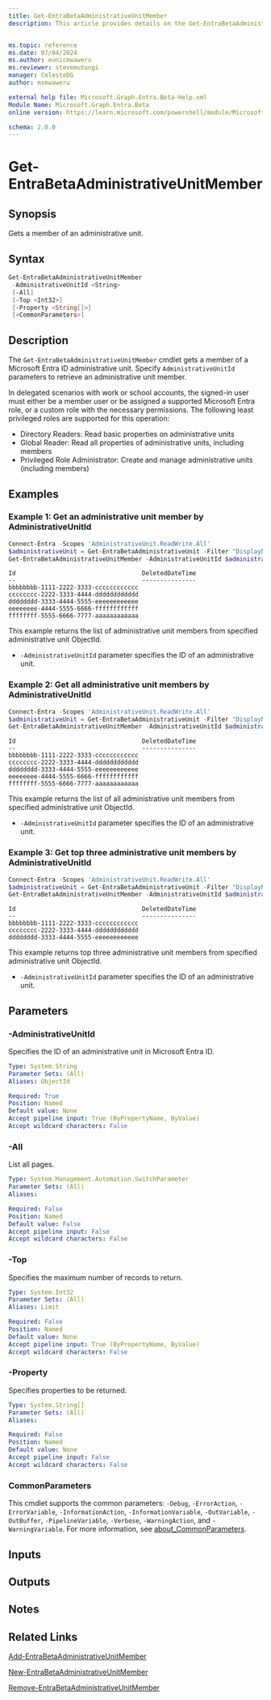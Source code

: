 ```yaml
---
title: Get-EntraBetaAdministrativeUnitMember
description: This article provides details on the Get-EntraBetaAdministrativeUnitMember command.


ms.topic: reference
ms.date: 07/04/2024
ms.author: eunicewaweru
ms.reviewer: stevemutungi
manager: CelesteDG
author: msewaweru

external help file: Microsoft.Graph.Entra.Beta-Help.xml
Module Name: Microsoft.Graph.Entra.Beta
online version: https://learn.microsoft.com/powershell/module/Microsoft.Graph.Entra.Beta/Get-EntraBetaAdministrativeUnitMember

schema: 2.0.0
---
```


# Get-EntraBetaAdministrativeUnitMember

## Synopsis

Gets a member of an administrative unit.

## Syntax

```powershell
Get-EntraBetaAdministrativeUnitMember
 -AdministrativeUnitId <String>
 [-All]
 [-Top <Int32>]
 [-Property <String[]>]
 [<CommonParameters>]
```

## Description

The `Get-EntraBetaAdministrativeUnitMember` cmdlet gets a member of a Microsoft Entra ID administrative unit. Specify `AdministrativeUnitId` parameters to retrieve an administrative unit member.

In delegated scenarios with work or school accounts, the signed-in user must either be a member user or be assigned a supported Microsoft Entra role, or a custom role with the necessary permissions. The following least privileged roles are supported for this operation:

- Directory Readers: Read basic properties on administrative units
- Global Reader: Read all properties of administrative units, including members
- Privileged Role Administrator: Create and manage administrative units (including members)

## Examples

### Example 1: Get an administrative unit member by AdministrativeUnitId

```powershell
Connect-Entra -Scopes 'AdministrativeUnit.ReadWrite.All'
$administrativeUnit = Get-EntraBetaAdministrativeUnit -Filter "DisplayName eq '<administrativeunit-display-name>'"
Get-EntraBetaAdministrativeUnitMember -AdministrativeUnitId $administrativeUnit.Id
```

```Output
Id                                   DeletedDateTime
--                                   ---------------
bbbbbbbb-1111-2222-3333-cccccccccccc
cccccccc-2222-3333-4444-dddddddddddd
dddddddd-3333-4444-5555-eeeeeeeeeeee
eeeeeeee-4444-5555-6666-ffffffffffff
ffffffff-5555-6666-7777-aaaaaaaaaaaa
```

This example returns the list of administrative unit members from specified administrative unit ObjectId.

- `-AdministrativeUnitId` parameter specifies the ID of an administrative unit.

### Example 2: Get all administrative unit members by AdministrativeUnitId

```powershell
Connect-Entra -Scopes 'AdministrativeUnit.ReadWrite.All'
$administrativeUnit = Get-EntraBetaAdministrativeUnit -Filter "DisplayName eq '<administrativeunit-display-name>'"
Get-EntraBetaAdministrativeUnitMember -AdministrativeUnitId $administrativeUnit.Id -All
```

```Output
Id                                   DeletedDateTime
--                                   ---------------
bbbbbbbb-1111-2222-3333-cccccccccccc
cccccccc-2222-3333-4444-dddddddddddd
dddddddd-3333-4444-5555-eeeeeeeeeeee
eeeeeeee-4444-5555-6666-ffffffffffff
ffffffff-5555-6666-7777-aaaaaaaaaaaa
```

This example returns the list of all administrative unit members from specified administrative unit ObjectId.

- `-AdministrativeUnitId` parameter specifies the ID of an administrative unit.

### Example 3: Get top three administrative unit members by AdministrativeUnitId

```powershell
Connect-Entra -Scopes 'AdministrativeUnit.ReadWrite.All'
$administrativeUnit = Get-EntraBetaAdministrativeUnit -Filter "DisplayName eq '<administrativeunit-display-name>'"
Get-EntraBetaAdministrativeUnitMember -AdministrativeUnitId $administrativeUnit.Id -Top 3
```

```Output
Id                                   DeletedDateTime
--                                   ---------------
bbbbbbbb-1111-2222-3333-cccccccccccc
cccccccc-2222-3333-4444-dddddddddddd
dddddddd-3333-4444-5555-eeeeeeeeeeee
```

This example returns top three administrative unit members from specified administrative unit ObjectId.

- `-AdministrativeUnitId` parameter specifies the ID of an administrative unit.

## Parameters

### -AdministrativeUnitId

Specifies the ID of an administrative unit in Microsoft Entra ID.

```yaml
Type: System.String
Parameter Sets: (All)
Aliases: ObjectId

Required: True
Position: Named
Default value: None
Accept pipeline input: True (ByPropertyName, ByValue)
Accept wildcard characters: False
```

### -All

List all pages.

```yaml
Type: System.Management.Automation.SwitchParameter
Parameter Sets: (All)
Aliases:

Required: False
Position: Named
Default value: False
Accept pipeline input: False
Accept wildcard characters: False
```

### -Top

Specifies the maximum number of records to return.

```yaml
Type: System.Int32
Parameter Sets: (All)
Aliases: Limit

Required: False
Position: Named
Default value: None
Accept pipeline input: True (ByPropertyName, ByValue)
Accept wildcard characters: False
```

### -Property

Specifies properties to be returned.

```yaml
Type: System.String[]
Parameter Sets: (All)
Aliases:

Required: False
Position: Named
Default value: None
Accept pipeline input: False
Accept wildcard characters: False
```

### CommonParameters

This cmdlet supports the common parameters: `-Debug`, `-ErrorAction`, `-ErrorVariable`, `-InformationAction`, `-InformationVariable`, `-OutVariable`, `-OutBuffer`, `-PipelineVariable`, `-Verbose`, `-WarningAction`, and `-WarningVariable`. For more information, see [about_CommonParameters](https://go.microsoft.com/fwlink/?LinkID=113216).

## Inputs

## Outputs

## Notes

## Related Links

[Add-EntraBetaAdministrativeUnitMember](Add-EntraBetaAdministrativeUnitMember.md)

[New-EntraBetaAdministrativeUnitMember](New-EntraBetaAdministrativeUnitMember.md)

[Remove-EntraBetaAdministrativeUnitMember](Remove-EntraBetaAdministrativeUnitMember.md)
